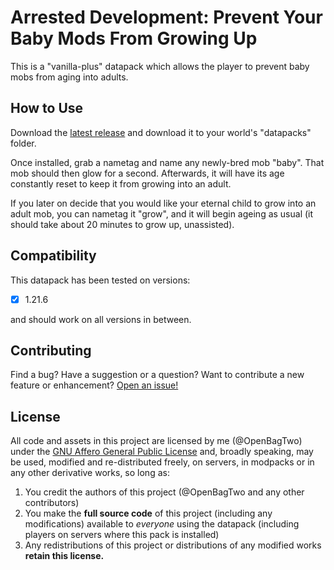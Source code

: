# Arrested Development: Prevent Your Baby Mods From Growing Up

This is a "vanilla-plus" datapack which allows the player to
prevent baby mobs from aging into adults.

## How to Use

Download the [latest release](https://github.com/OpenBagTwo/ArrestedDevelopment/releases)
and download it to your world's "datapacks" folder.

Once installed, grab a nametag and name any newly-bred mob "baby". That mob should
then glow for a second. Afterwards, it will have its age constantly reset to keep it
from growing into an adult.

If you later on decide that you would like your eternal child to grow into an adult mob,
you can nametag it "grow", and it will begin ageing as usual (it should take about 20 minutes
to grow up, unassisted).


## Compatibility

This datapack has been tested on versions:

- [x] 1.21.6



and should work on all versions in between.

## Contributing

Find a bug? Have a suggestion or a question? Want to contribute a new feature or enhancement?
[Open an issue!](https://github.com/OpenBagTwo/ArrestedDevelopment/issues/new)

## License

All code and assets in this project are licensed by me (@OpenBagTwo) under the
[GNU Affero General Public License](https://github.com/OpenBagTwo/ArrestedDevelopment/blob/main/LICENSE)
and, broadly speaking,  may be used, modified and re-distributed freely,
on servers, in modpacks or in any other derivative works, so long as:

1. You credit the authors of this project (@OpenBagTwo and any other contributors)
1. You make the **full source code** of this project (including any modifications)
   available to _everyone_ using the datapack (including players on servers where this
   pack is installed)
1. Any redistributions of this project or distributions of any modified works
   **retain this license.**
